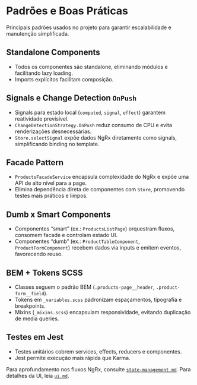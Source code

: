 # Padrões e Boas Práticas

Principais padrões usados no projeto para garantir escalabilidade e manutenção simplificada.

## Standalone Components

- Todos os componentes são standalone, eliminando módulos e facilitando lazy loading.
- Imports explícitos facilitam composição.

## Signals e Change Detection `OnPush`

- Signals para estado local (`computed`, `signal`, `effect`) garantem reatividade previsível.
- `ChangeDetectionStrategy.OnPush` reduz consumo de CPU e evita renderizações desnecessárias.
- `Store.selectSignal` expõe dados NgRx diretamente como signals, simplificando binding no template.

## Facade Pattern

- `ProductsFacadeService` encapsula complexidade do NgRx e expõe uma API de alto nível para a page.
- Elimina dependência direta de componentes com `Store`, promovendo testes mais práticos e limpos.

## Dumb x Smart Components

- Componentes “smart” (ex.: `ProductsListPage`) orquestram fluxos, consomem facade e controlam estado UI.
- Componentes “dumb” (ex.: `ProductTableComponent`, `ProductFormComponent`) recebem dados via inputs e emitem eventos, favorecendo reuso.

## BEM + Tokens SCSS

- Classes seguem o padrão BEM (`.products-page__header`, `.product-form__field`).
- Tokens em `_variables.scss` padronizam espaçamentos, tipografia e breakpoints.
- Mixins (`_mixins.scss`) encapsulam responsividade, evitando duplicação de media queries.

## Testes em Jest

- Testes unitários cobrem services, effects, reducers e componentes.
- Jest permite execução mais rápida que Karma.

Para aprofundamento nos fluxos NgRx, consulte [`state-management.md`](state-management.md). Para detalhes da UI, leia [`ui.md`](ui.md).
